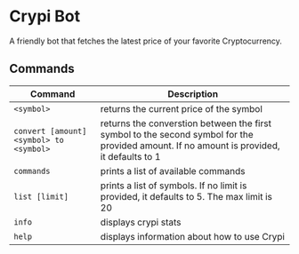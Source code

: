 # Crypi Bot
A friendly bot that fetches the latest price of your favorite Cryptocurrency.

## Commands

|Command|Description|
|---|--|
|`<symbol>`|returns the current price of the symbol|
|`convert [amount] <symbol> to <symbol> `|returns the converstion between the first symbol to the second symbol for the provided amount. If no amount is provided, it defaults to 1|
|`commands`|prints a list of available commands|
|`list [limit]`|prints a list of symbols. If no limit is provided, it defaults to 5. The max limit is 20|
|`info`|displays crypi stats|
|`help`|displays information about how to use Crypi|
